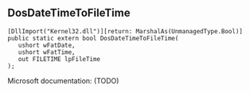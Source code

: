## DosDateTimeToFileTime

```
[DllImport("Kernel32.dll")][return: MarshalAs(UnmanagedType.Bool)]
public static extern bool DosDateTimeToFileTime(
   ushort wFatDate,
   ushort wFatTime,
   out FILETIME lpFileTime
);
```

Microsoft documentation: (TODO)
